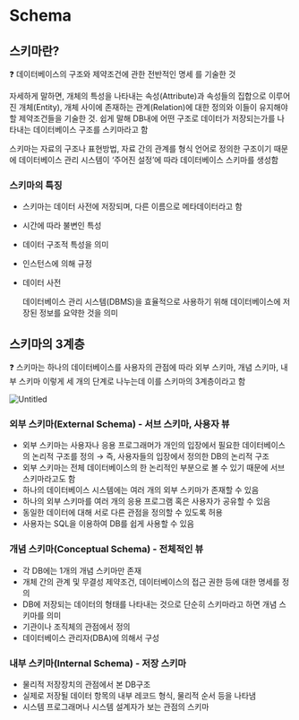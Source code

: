 # Schema

## 스키마란?

<aside>
❓ 데이터베이스의 구조와 제약조건에 관한 전반적인 명세 를 기술한 것

</aside>

자세하게 말하면, 개체의 특성을 나타내는 속성(Attribute)과 속성들의 집합으로 이루어진 개체(Entity), 개체 사이에 존재하는 관계(Relation)에 대한 정의와 이들이 유지해야 할 제약조건들을 기술한 것. 쉽게 말해 DB내에 어떤 구조로 데이터가 저장되는가를 나타내는 데이터베이스 구조를 스키마라고 함

스키마는 자료의 구조나 표현방법, 자료 간의 관계를 형식 언어로 정의한 구조이기 때문에 데이터베이스 관리 시스템이 ‘주어진 설정’에 따라 데이터베이스 스키마를 생성함

### 스키마의 특징

- 스키마는 데이터 사전에 저장되며, 다른 이름으로 메타데이터라고 함
- 시간에 따라 불변인 특성
- 데이터 구조적 특성을 의미
- 인스턴스에 의해 규정
- 데이터 사전
    
    데이터베이스 관리 시스템(DBMS)을 효율적으로 사용하기 위해 데이터베이스에 저장된 정보를 요약한 것을 의미
    

## 스키마의 3계층

<aside>
❓ 스키마는 하나의 데이터베이스를 사용자의 관점에 따라 외부 스키마, 개념 스키마, 내부 스키마 이렇게 세 개의 단계로 나누는데 이를 스키마의 3계층이라고 함

</aside>

![Untitled](https://melodic-droplet-c1f.notion.site/image/https%3A%2F%2Fprod-files-secure.s3.us-west-2.amazonaws.com%2F3c793912-0294-456e-ba59-f7da91aea06d%2Fc378e37f-ce38-470b-a4bb-e909eaec2f95%2FUntitled.png?table=block&id=935fe8f5-6ac5-4a71-83de-ba6540ea2cc8&spaceId=3c793912-0294-456e-ba59-f7da91aea06d&width=930&userId=&cache=v2)

### 외부 스키마(External Schema) - 서브 스키마, 사용자 뷰

- 외부 스키마는 사용자나 응용 프로그래머가 개인의 입장에서 필요한 데이터베이스의 논리적 구조를 정의 → 즉, 사용자들의 입장에서 정의한 DB의 논리적 구조
- 외부 스키마는 전체 데이터베이스의 한 논리적인 부분으로 볼 수 있기 때문에 서브 스키마라고도 함
- 하나의 데이터베이스 시스템에는 여러 개의 외부 스키마가 존재할 수 있음
- 하나의 외부 스키마를 여러 개의 응용 프로그램 혹은 사용자가 공유할 수 있음
- 동일한 데이터에 대해 서로 다른 관점을 정의할 수 있도록 허용
- 사용자는 SQL을 이용하여 DB를 쉽게 사용할 수 있음

### 개념 스키마(Conceptual Schema) - 전체적인 뷰

- 각 DB에는 1개의 개념 스키마만 존재
- 개체 간의 관계 및 무결성 제약조건, 데이터베이스의 접근 권한 등에 대한 명세를 정의
- DB에 저장되는 데이터의 형태를 나타내는 것으로 단순히 스키마라고 하면 개념 스키마를 의미
- 기관이나 조직체의 관점에서 정의
- 데이터베이스 관리자(DBA)에 의해서 구성

### 내부 스키마(Internal Schema) - 저장 스키마

- 물리적 저장장치의 관점에서 본 DB구조
- 실제로 저장될 데이터 항목의 내부 레코드 형식, 물리적 순서 등을 나타냄
- 시스템 프로그래머나 시스템 설계자가 보는 관점의 스키마